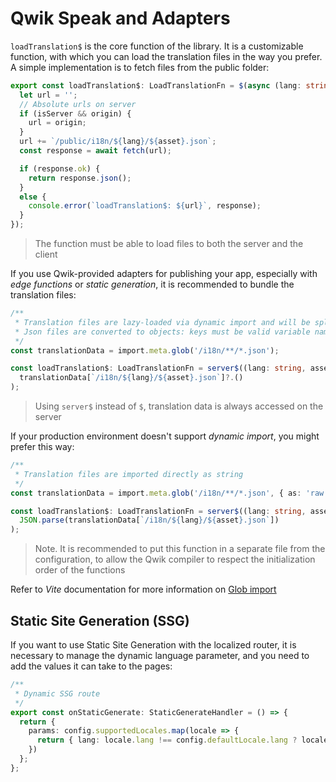 # Qwik Speak and Adapters

`loadTranslation$` is the core function of the library. It is a customizable function, with which you can load the translation files in the way you prefer. A simple implementation is to fetch files from the public folder:

```typescript
export const loadTranslation$: LoadTranslationFn = $(async (lang: string, asset: string, origin?: string) => {
  let url = '';
  // Absolute urls on server
  if (isServer && origin) {
    url = origin;
  }
  url += `/public/i18n/${lang}/${asset}.json`;
  const response = await fetch(url);

  if (response.ok) {
    return response.json();
  }
  else {
    console.error(`loadTranslation$: ${url}`, response);
  }
});
```

> The function must be able to load files to both the server and the client

If you use Qwik-provided adapters for publishing your app, especially with _edge functions_ or _static generation_, it is recommended to bundle the translation files:
```typescript
/**
 * Translation files are lazy-loaded via dynamic import and will be split into separate chunks during build.
 * Json files are converted to objects: keys must be valid variable names
 */
const translationData = import.meta.glob('/i18n/**/*.json');

const loadTranslation$: LoadTranslationFn = server$((lang: string, asset: string) =>
  translationData[`/i18n/${lang}/${asset}.json`]?.()
);
```
> Using `server$` instead of `$`, translation data is always accessed on the server

If your production environment doesn't support _dynamic import_, you might prefer this way:
```typescript
/**
 * Translation files are imported directly as string
 */
const translationData = import.meta.glob('/i18n/**/*.json', { as: 'raw', eager: true });

const loadTranslation$: LoadTranslationFn = server$((lang: string, asset: string) =>
  JSON.parse(translationData[`/i18n/${lang}/${asset}.json`])
);
```

> Note. It is recommended to put this function in a separate file from the configuration, to allow the Qwik compiler to respect the initialization order of the functions

Refer to _Vite_ documentation for more information on [Glob import](https://vitejs.dev/guide/features.html#glob-import)

## Static Site Generation (SSG)
If you want to use Static Site Generation with the localized router, it is necessary to manage the dynamic language parameter, and you need to add the values it can take to the pages:

```typescript
/**
 * Dynamic SSG route
 */
export const onStaticGenerate: StaticGenerateHandler = () => {
  return {
    params: config.supportedLocales.map(locale => {
      return { lang: locale.lang !== config.defaultLocale.lang ? locale.lang : '' };
    })
  };
};
```
